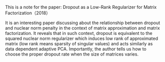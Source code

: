 This is a note for the paper: Dropout as a Low-Rank Regularizer for Matrix Factorization（2018）



It is an interesting paper discussing about the relationship between dropout and nuclear norm penalty in the context of matrix approximation and matrix factorization. It reveals that in such context, dropout is equivalent to the squared nuclear norm regularizer which induces low rank of approximated matrix (low rank means sparsity of singular values) and acts similarly as data dependent adaptive PCA. Importantly, the author tells us how to choose the proper dropout rate when the size of matrices varies.



